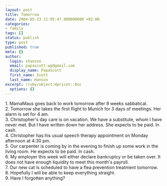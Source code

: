 ```yaml
---
layout: post
title: Tomorrow
date: 2004-05-23 21:05:47.000000000 +02:00
categories:
- family
tags: []
status: publish
type: post
published: true
meta: {}
author:
  login: shanson
  email: papascott-wp@gmail.com
  display_name: PapaScott
  first_name: Scott
  last_name: Hanson
excerpt: !ruby/object:Hpricot::Doc
  options: {}
---
```

<p>1. MamaMaus goes back to work tomorrow after 8 weeks sabbatical.<br />
2. Tomorrow she takes the first flight to Munich for 3 days of meetings. Her alarm is set for 4 am.<br />
3. Christopher's day care is on vacation. We have a substitute, whom I have never met. But I have written down her address. She expects to be paid. In cash.<br />
4. Christopher has his usual speech therapy appointment on Monday afternoon at 4:30 pm.<br />
5. Our carpenter is coming by in the evening to finish up some work in the living room. He expects to be paid. In cash.<br />
6. My employer this week will either declare bankruptcy or be taken over. It does not have enough liquidity to meet this month's payroll.<br />
7. Our new cat is scheduled to have a flea prevention treatment tomorrow.<br />
8. Hopefully I will be able to keep everything straight.<br />
9. Have I forgotten anything?</p>
